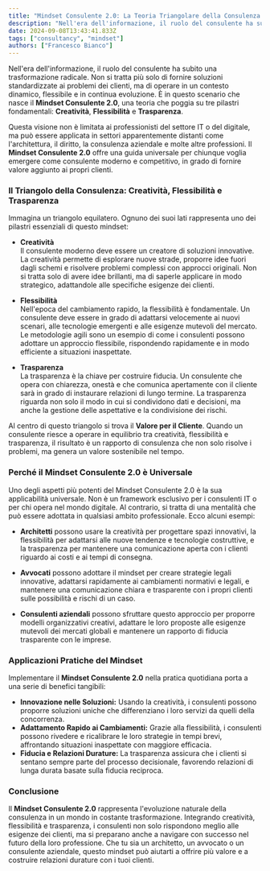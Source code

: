 ```yaml
---
title: "Mindset Consulente 2.0: La Teoria Triangolare della Consulenza Moderna"
description: "Nell'era dell'informazione, il ruolo del consulente ha subito una trasformazione radicale. Non si tratta più solo di fornire soluzioni standardizzate ai problemi dei clienti, ma c'è dell'altro, proviamo ad esplore un metodo innovativo"
date: 2024-09-08T13:43:41.833Z
tags: ["consultancy", "mindset"]
authors: ["Francesco Bianco"]
---
```

 
Nell'era dell'informazione, il ruolo del consulente ha subito una trasformazione radicale. Non si tratta più solo di fornire soluzioni standardizzate ai problemi dei clienti, ma di operare in un contesto dinamico, flessibile e in continua evoluzione. È in questo scenario che nasce il **Mindset Consulente 2.0**, una teoria che poggia su tre pilastri fondamentali: **Creatività**, **Flessibilità** e **Trasparenza**.

Questa visione non è limitata ai professionisti del settore IT o del digitale, ma può essere applicata in settori apparentemente distanti come l'architettura, il diritto, la consulenza aziendale e molte altre professioni. Il **Mindset Consulente 2.0** offre una guida universale per chiunque voglia emergere come consulente moderno e competitivo, in grado di fornire valore aggiunto ai propri clienti.

### Il Triangolo della Consulenza: Creatività, Flessibilità e Trasparenza

Immagina un triangolo equilatero. Ognuno dei suoi lati rappresenta uno dei pilastri essenziali di questo mindset:

- **Creatività**  
  Il consulente moderno deve essere un creatore di soluzioni innovative. La creatività permette di esplorare nuove strade, proporre idee fuori dagli schemi e risolvere problemi complessi con approcci originali. Non si tratta solo di avere idee brillanti, ma di saperle applicare in modo strategico, adattandole alle specifiche esigenze dei clienti.

- **Flessibilità**  
  Nell'epoca del cambiamento rapido, la flessibilità è fondamentale. Un consulente deve essere in grado di adattarsi velocemente ai nuovi scenari, alle tecnologie emergenti e alle esigenze mutevoli del mercato. Le metodologie agili sono un esempio di come i consulenti possono adottare un approccio flessibile, rispondendo rapidamente e in modo efficiente a situazioni inaspettate.

- **Trasparenza**  
  La trasparenza è la chiave per costruire fiducia. Un consulente che opera con chiarezza, onestà e che comunica apertamente con il cliente sarà in grado di instaurare relazioni di lungo termine. La trasparenza riguarda non solo il modo in cui si condividono dati e decisioni, ma anche la gestione delle aspettative e la condivisione dei rischi.

Al centro di questo triangolo si trova il **Valore per il Cliente**. Quando un consulente riesce a operare in equilibrio tra creatività, flessibilità e trasparenza, il risultato è un rapporto di consulenza che non solo risolve i problemi, ma genera un valore sostenibile nel tempo.

### Perché il Mindset Consulente 2.0 è Universale

Uno degli aspetti più potenti del Mindset Consulente 2.0 è la sua applicabilità universale. Non è un framework esclusivo per i consulenti IT o per chi opera nel mondo digitale. Al contrario, si tratta di una mentalità che può essere adottata in qualsiasi ambito professionale. Ecco alcuni esempi:

- **Architetti** possono usare la creatività per progettare spazi innovativi, la flessibilità per adattarsi alle nuove tendenze e tecnologie costruttive, e la trasparenza per mantenere una comunicazione aperta con i clienti riguardo ai costi e ai tempi di consegna.
  
- **Avvocati** possono adottare il mindset per creare strategie legali innovative, adattarsi rapidamente ai cambiamenti normativi e legali, e mantenere una comunicazione chiara e trasparente con i propri clienti sulle possibilità e rischi di un caso.

- **Consulenti aziendali** possono sfruttare questo approccio per proporre modelli organizzativi creativi, adattare le loro proposte alle esigenze mutevoli dei mercati globali e mantenere un rapporto di fiducia trasparente con le imprese.

### Applicazioni Pratiche del Mindset

Implementare il **Mindset Consulente 2.0** nella pratica quotidiana porta a una serie di benefici tangibili:

- **Innovazione nelle Soluzioni:** Usando la creatività, i consulenti possono proporre soluzioni uniche che differenziano i loro servizi da quelli della concorrenza.
- **Adattamento Rapido ai Cambiamenti:** Grazie alla flessibilità, i consulenti possono rivedere e ricalibrare le loro strategie in tempi brevi, affrontando situazioni inaspettate con maggiore efficacia.
- **Fiducia e Relazioni Durature:** La trasparenza assicura che i clienti si sentano sempre parte del processo decisionale, favorendo relazioni di lunga durata basate sulla fiducia reciproca.

### Conclusione

Il **Mindset Consulente 2.0** rappresenta l'evoluzione naturale della consulenza in un mondo in costante trasformazione. Integrando creatività, flessibilità e trasparenza, i consulenti non solo rispondono meglio alle esigenze dei clienti, ma si preparano anche a navigare con successo nel futuro della loro professione. Che tu sia un architetto, un avvocato o un consulente aziendale, questo mindset può aiutarti a offrire più valore e a costruire relazioni durature con i tuoi clienti.
